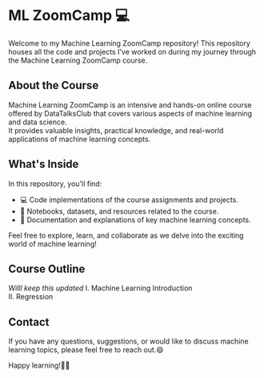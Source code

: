 # ML ZoomCamp 💻

Welcome to my Machine Learning ZoomCamp repository! This repository houses all the code and projects I've worked on during my journey through the Machine Learning ZoomCamp course.

## About the Course

Machine Learning ZoomCamp is an intensive and hands-on online course offered by DataTalksClub that covers various aspects of machine learning and data science.<br> 
It provides valuable insights, practical knowledge, and real-world applications of machine learning concepts.

## What's Inside

In this repository, you'll find:
- 💻 Code implementations of the course assignments and projects.
- 📔 Notebooks, datasets, and resources related to the course.
- 📑 Documentation and explanations of key machine learning concepts.

Feel free to explore, learn, and collaborate as we delve into the exciting world of machine learning!

## Course Outline

*Willl keep this updated*
I. Machine Learning Introduction<br>
II. Regression


## Contact

If you have any questions, suggestions, or would like to discuss machine learning topics, please feel free to reach out.😄

Happy learning!📖🧐
